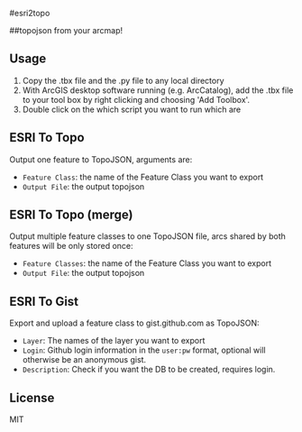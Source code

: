 #esri2topo

##topojson from your arcmap!

Usage
------
1. Copy the .tbx file and the .py file to any local directory
2. With ArcGIS desktop software running (e.g. ArcCatalog), add the .tbx file to your tool box by right clicking and choosing 'Add Toolbox'.
3. Double click on the which script you want to run which are

ESRI To Topo
---------
Output one feature to TopoJSON, arguments are:

* `Feature Class`: the name of the Feature Class you want to export
* `Output File`: the output topojson

ESRI To Topo (merge)
---------
Output multiple feature classes to one TopoJSON file, arcs shared by both features will be only stored once:

* `Feature Classes`: the name of the Feature Class you want to export
* `Output File`: the output topojson

ESRI To Gist
---------
Export and upload a feature class to gist.github.com as TopoJSON:

* `Layer`: The names of the layer you want to export
* `Login`: Github login information in the `user:pw` format, optional will otherwise be an anonymous gist.
* `Description`: Check if you want the DB to be created, requires login.

License
-------
MIT

